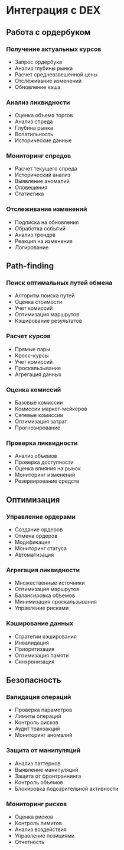 # Интеграция с DEX

## Работа с ордербуком

### Получение актуальных курсов
- Запрос ордербука
- Анализ глубины рынка
- Расчет средневзвешенной цены
- Отслеживание изменений
- Обновление кэша

### Анализ ликвидности
- Оценка объема торгов
- Анализ спреда
- Глубина рынка
- Волатильность
- Исторические данные

### Мониторинг спредов
- Расчет текущего спреда
- Исторический анализ
- Выявление аномалий
- Оповещения
- Статистика

### Отслеживание изменений
- Подписка на обновления
- Обработка событий
- Анализ трендов
- Реакция на изменения
- Логирование

## Path-finding

### Поиск оптимальных путей обмена
- Алгоритм поиска путей
- Оценка стоимости
- Учет комиссий
- Оптимизация маршрутов
- Кэширование результатов

### Расчет курсов
- Прямые пары
- Кросс-курсы
- Учет комиссий
- Проскальзывание
- Агрегация данных

### Оценка комиссий
- Базовые комиссии
- Комиссии маркет-мейкеров
- Сетевые комиссии
- Оптимизация затрат
- Прогнозирование

### Проверка ликвидности
- Анализ объемов
- Проверка доступности
- Оценка влияния на рынок
- Мониторинг изменений
- Резервирование средств

## Оптимизация

### Управление ордерами
- Создание ордеров
- Отмена ордеров
- Модификация
- Мониторинг статуса
- Автоматизация

### Агрегация ликвидности
- Множественные источники
- Оптимизация маршрутов
- Балансировка объемов
- Минимизация проскальзывания
- Управление рисками

### Кэширование данных
- Стратегии кэширования
- Инвалидация
- Приоритизация
- Оптимизация памяти
- Синхронизация

## Безопасность

### Валидация операций
- Проверка параметров
- Лимиты операций
- Контроль рисков
- Аудит транзакций
- Мониторинг аномалий

### Защита от манипуляций
- Анализ паттернов
- Выявление манипуляций
- Защита от фронтраннинга
- Контроль объемов
- Блокировка подозрительной активности

### Мониторинг рисков
- Оценка рисков
- Контроль лимитов
- Анализ воздействия
- Управление позициями
- Отчетность 